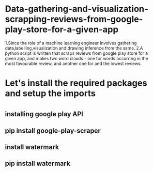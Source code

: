 # Data-gathering-and-visualization-scrapping-reviews-from-google-play-store-for-a-given-app
1.Since the role of a machine learning engineer involves gathering data,labelling,visualization and drawing inference from the same.
2.A python script is written that scraps reviews from google play store for a given app, and makes two word clouds - one for words         occurring in the most favourable review, and another one for and the lowest reviews.

<h1>Let's install the required packages and setup the imports<h1/>

<h2>installing google play API<h2/>
  
pip install google-play-scraper
<h2>install watermark<h2/>
  
pip install watermark
